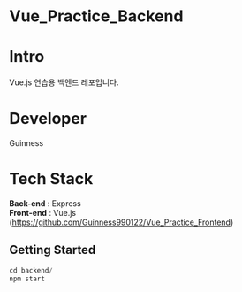 # Vue_Practice_Backend

# Intro
Vue.js 연습용 백엔드 레포입니다.

# Developer
Guinness

# Tech Stack
**Back-end** : Express<br>
**Front-end** : Vue.js (https://github.com/Guinness990122/Vue_Practice_Frontend)

## Getting Started
```python
cd backend/
npm start
```
